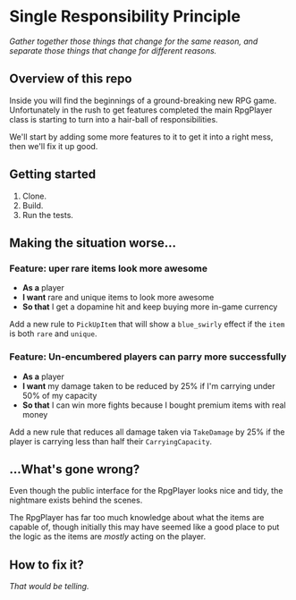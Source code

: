 # Single Responsibility Principle

*Gather together those things that change for the same reason, and separate those things that change for different reasons.*

## Overview of this repo

Inside you will find the beginnings of a ground-breaking new RPG game. Unfortunately in the rush to get features completed the main
RpgPlayer class is starting to turn into a hair-ball of responsibilities.

We'll start by adding some more features to it to get it into a right mess, then we'll fix it up good.

## Getting started

1. Clone.
2. Build.
3. Run the tests.

## Making the situation worse...

### Feature: uper rare items look more awesome

* **As a** player
* **I want** rare and unique items to look more awesome
* **So that** I get a dopamine hit and keep buying more in-game currency

Add a new rule to ```PickUpItem``` that will show a ```blue_swirly``` effect if the ```item``` 
is both ```rare``` and ```unique```.

### Feature: Un-encumbered players can parry more successfully

* **As a** player
* **I want** my damage taken to be reduced by 25% if I'm carrying under 50% of my capacity
* **So that** I can win more fights because I bought premium items with real money

Add a new rule that reduces all damage taken via ```TakeDamage``` by 25% if the player is carrying 
less than half their ```CarryingCapacity```.

## ...What's gone wrong?

Even though the public interface for the RpgPlayer looks nice and tidy, the nightmare exists behind the scenes.

The RpgPlayer has far too much knowledge about what the items are capable of, though initially this may have seemed like a good place to
put the logic as the items are *mostly* acting on the player.

## How to fix it?

*That would be telling.*
